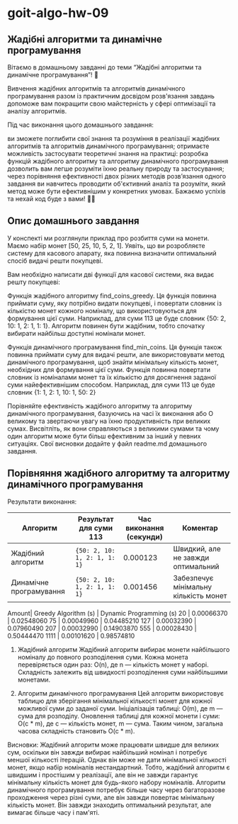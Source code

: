 # goit-algo-hw-09

## Жадібні алгоритми та динамічне програмування ## 
Вітаємо в домашньому завданні до теми “Жадібні алгоритми та динамічне програмування”! 🙂

Вивчення жадібних алгоритмів та алгоритмів динамічного програмування разом із практичним досвідом розв'язання завдань допоможе вам покращити свою майстерність у сфері оптимізації та аналізу алгоритмів.

Під час виконання цього домашнього завдання:

ви зможете поглибити свої знання та розуміння в реалізації жадібних алгоритмів та алгоритмів динамічного програмування;
отримаєте можливість застосувати теоретичні знання на практиці: розробка функцій жадібного алгоритму та алгоритму динамічного програмування дозволить вам легше розуміти їхню реальну природу та застосування;
через порівняння ефективності двох різних методів розв’язання одного завдання ви навчитесь проводити об'єктивний аналіз та розуміти, який метод може бути ефективнішим у конкретних умовах.
Бажаємо успіхів та нехай код буде з вами! 🚗✨

## Опис домашнього завдання ##
У конспекті ми розглянули приклад про розбиття суми на монети. Маємо набір монет [50, 25, 10, 5, 2, 1]. Уявіть, що ви розробляєте систему для касового апарату, яка повинна визначити оптимальний спосіб видачі решти покупцеві.

Вам необхідно написати дві функції для касової системи, яка видає решту покупцеві:

Функція жадібного алгоритму find_coins_greedy. Ця функція повинна приймати суму, яку потрібно видати покупцеві, і повертати словник із кількістю монет кожного номіналу, що використовуються для формування цієї суми. Наприклад, для суми 113 це буде словник {50: 2, 10: 1, 2: 1, 1: 1}. Алгоритм повинен бути жадібним, тобто спочатку вибирати найбільш доступні номінали монет.

Функція динамічного програмування find_min_coins. Ця функція також повинна приймати суму для видачі решти, але використовувати метод динамічного програмування, щоб знайти мінімальну кількість монет, необхідних для формування цієї суми. Функція повинна повертати словник із номіналами монет та їх кількістю для досягнення заданої суми найефективнішим способом. Наприклад, для суми 113 це буде словник {1: 1, 2: 1, 10: 1, 50: 2}

Порівняйте ефективність жадібного алгоритму та алгоритму динамічного програмування, базуючись на часі їх виконання або О великому та звертаючи увагу на їхню продуктивність при великих сумах. Висвітліть, як вони справляються з великими сумами та чому один алгоритм може бути більш ефективним за інший у певних ситуаціях. Свої висновки додайте у файл readme.md домашнього завдання.

## Порівняння жадібного алгоритму та алгоритму динамічного програмування ## 

Результати виконання:

| Алгоритм                 | Результат для суми 113       | Час виконання (секунди) | Коментар                       |
|--------------------------|------------------------------|--------------------------|--------------------------------|
| Жадібний алгоритм        | `{50: 2, 10: 1, 2: 1, 1: 1}`| 0.000123                 | Швидкий, але не завжди оптимальний |
| Динамічне програмування  | `{50: 2, 10: 1, 2: 1, 1: 1}`| 0.001456                 | Забезпечує мінімальну кількість монет |


 Amount| Greedy Algorithm (s) | Dynamic Programming (s)
    20 |     0.00066370 |   0.02548060
    75 |     0.00049960 |   0.04485210
   127 |     0.00032390 |   0.07960490
   207 |     0.00032990 |   0.14903870
   555 |     0.00028430 |   0.50444470
  1111 |     0.00101620 |   0.98574810

1. Жадібний алгоритм
Жадібний алгоритм вибирає монети найбільшого номіналу до повного розподілення суми.
Кожна монета перевіряється один раз: O(n), де n — кількість монет у наборі.
Складність залежить від швидкості розподілення суми найбільшими монетами.

3. Алгоритм динамічного програмування
Цей алгоритм використовує таблицю для зберігання мінімальної кількості монет для кожної можливої суми до заданої суми.
Ініціалізація таблиці: O(m), де m — сума для розподілу.
Оновлення таблиці для кожної монети і суми: O(c * m), де c — кількість монет, m — сума.
Таким чином, загальна часова складність становить O(c * m).

Висновки:
Жадібний алгоритм може працювати швидше для великих сум, оскільки він завжди вибирає найбільший номінал і потребує меншої кількості ітерацій. Однак він може не дати мінімальної кількості монет, якщо набір номіналів нестандартний.
Тобто, жадібний алгоритм є швидшим і простішим у реалізації, але він не завжди гарантує мінімальну кількість монет для будь-якого набору номіналів. 
Алгоритм динамічного програмування потребує більше часу через багаторазове проходження через різні суми, але він завжди повертає мінімальну кількість монет. Він завжди знаходить оптимальний результат, але вимагає більше часу і пам'яті.
